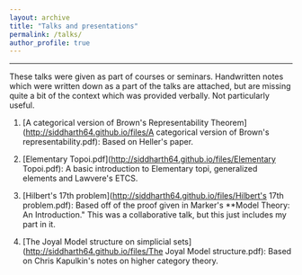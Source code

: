 ```yaml
---
layout: archive
title: "Talks and presentations"
permalink: /talks/
author_profile: true
---
```


---
These talks were given as part of courses or seminars.
Handwritten notes which were written down as a part of the talks are attached, but are missing quite a bit of the context which was provided verbally. Not particularly useful.

1. [A categorical version of Brown's Representability Theorem](http://siddharth64.github.io/files/A categorical version of Brown's representability.pdf): Based on Heller's paper.
2. [Elementary Topoi.pdf](http://siddharth64.github.io/files/Elementary Topoi.pdf): A basic introduction to Elementary topi, generalized elements and Lawvere's ETCS.  

3. [Hilbert's 17th problem](http://siddharth64.github.io/files/Hilbert's 17th problem.pdf): Based off of the proof given in Marker's **Model Theory: An Introduction." This was a collaborative talk, but this just includes my part in it.

4. [The Joyal Model structure on simplicial sets](http://siddharth64.github.io/files/The Joyal Model structure.pdf): Based on Chris Kapulkin's notes on higher category theory.


